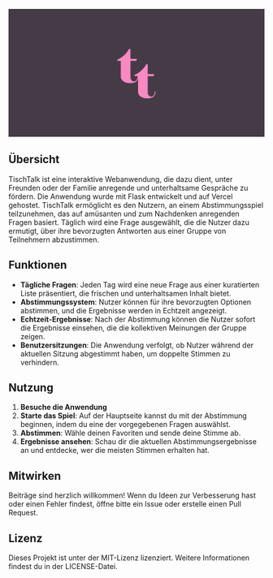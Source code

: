 ![Wo ist mein Icon?](https://github.com/czett/tischtalk/blob/main/static/banner.png)

## Übersicht

TischTalk ist eine interaktive Webanwendung, die dazu dient, unter Freunden oder der Familie anregende und unterhaltsame Gespräche zu fördern. Die Anwendung wurde mit Flask entwickelt und auf Vercel gehostet. TischTalk ermöglicht es den Nutzern, an einem Abstimmungsspiel teilzunehmen, das auf amüsanten und zum Nachdenken anregenden Fragen basiert. Täglich wird eine Frage ausgewählt, die die Nutzer dazu ermutigt, über ihre bevorzugten Antworten aus einer Gruppe von Teilnehmern abzustimmen.

## Funktionen

- **Tägliche Fragen**: Jeden Tag wird eine neue Frage aus einer kuratierten Liste präsentiert, die frischen und unterhaltsamen Inhalt bietet.
- **Abstimmungssystem**: Nutzer können für ihre bevorzugten Optionen abstimmen, und die Ergebnisse werden in Echtzeit angezeigt.
- **Echtzeit-Ergebnisse**: Nach der Abstimmung können die Nutzer sofort die Ergebnisse einsehen, die die kollektiven Meinungen der Gruppe zeigen.
- **Benutzersitzungen**: Die Anwendung verfolgt, ob Nutzer während der aktuellen Sitzung abgestimmt haben, um doppelte Stimmen zu verhindern.

## Nutzung

1. **Besuche die Anwendung**
2. **Starte das Spiel**: Auf der Hauptseite kannst du mit der Abstimmung beginnen, indem du eine der vorgegebenen Fragen auswählst.
3. **Abstimmen**: Wähle deinen Favoriten und sende deine Stimme ab.
4. **Ergebnisse ansehen**: Schau dir die aktuellen Abstimmungsergebnisse an und entdecke, wer die meisten Stimmen erhalten hat.

## Mitwirken

Beiträge sind herzlich willkommen! Wenn du Ideen zur Verbesserung hast oder einen Fehler findest, öffne bitte ein Issue oder erstelle einen Pull Request.

## Lizenz

Dieses Projekt ist unter der MIT-Lizenz lizenziert. Weitere Informationen findest du in der LICENSE-Datei.
